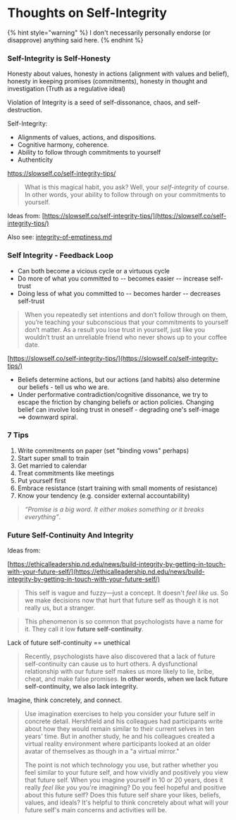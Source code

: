 # Thoughts on Self-Integrity

{% hint style="warning" %}
I don't necessarily personally endorse (or disapprove) anything said here.
{% endhint %}

### Self-Integrity is Self-Honesty

Honesty about values, honesty in actions (alignment with values and belief), honesty in keeping promises (commitments), honesty in thought and investigation (Truth as a regulative ideal)

Violation of Integrity is a seed of self-dissonance, chaos, and self-destruction.

Self-Integrity:

* Alignments of values, actions, and dispositions.
* Cognitive harmony, coherence.
* Ability to follow through commitments to yourself
* Authenticity

https://slowself.co/self-integrity-tips/

> What is this magical habit, you ask? Well, your _self-integrity_ of course. In other words, your ability to follow through on your commitments to yourself.

Ideas from: [https://slowself.co/self-integrity-tips/](https://slowself.co/self-integrity-tips/)

Also see: [integrity-of-emptiness.md](../../philosophy/non-western/indian/buddhism/early-buddhism/thanissaro-bhikkhu/integrity-of-emptiness.md "mention")

### Self Integrity - Feedback Loop

* Can both become a vicious cycle or a virtuous cycle
* Do more of what you committed to -- becomes easier -- increase self-trust
* Doing less of what you committed to -- becomes harder -- decreases self-trust

> When you repeatedly set intentions and don’t follow through on them, you’re teaching your subconscious that your commitments to yourself don’t matter. As a result you lose trust in yourself, just like you wouldn’t trust an unreliable friend who never shows up to your coffee date.

[https://slowself.co/self-integrity-tips/](https://slowself.co/self-integrity-tips/)

* Beliefs determine actions, but our actions (and habits) also determine our beliefs - tell us who we are.
* Under performative contradiction/cognitive dissonance, we try to escape the friction by changing beliefs or action policies. Changing belief can involve losing trust in oneself - degrading one's self-image ==> downward spiral.

### 7 Tips

1. Write commitments on paper (set "binding vows" perhaps)
2. Start super small to train
3. Get married to calendar
4. Treat commitments like meetings
5. Put yourself first
6. Embrace resistance (start training with small moments of resistance)
7. Know your tendency (e.g. consider external accountability)

> _“Promise is a big word. It either makes something or it breaks everything”_.

### Future Self-Continuity And Integrity

Ideas from:&#x20;

[https://ethicalleadership.nd.edu/news/build-integrity-by-getting-in-touch-with-your-future-self/](https://ethicalleadership.nd.edu/news/build-integrity-by-getting-in-touch-with-your-future-self/)

> This self is vague and fuzzy—just a concept. It doesn't _feel like us_. So we make decisions now that hurt that future self as though it is not really us, but a stranger.

> This phenomenon is so common that psychologists have a name for it. They call it low **future self-continuity**.

Lack of future self-continuity == unethical

> Recently, psychologists have also discovered that a lack of future self-continuity can cause us to hurt others. A dysfunctional relationship with our future self makes us more likely to lie, bribe, cheat, and make false promises. **In other words, when we lack future self-continuity, we also lack integrity.**

Imagine, think concretely, and connect.

> Use imagination exercises to help you consider your future self in concrete detail. Hershfield and his colleagues had participants write about how they would remain similar to their current selves in ten years' time. But in another study, he and his colleagues created a virtual reality environment where participants looked at an older avatar of themselves as though in a "a virtual mirror."
>
> The point is not which technology you use, but rather whether you feel similar to your future self, and how vividly and positively you view that future self. When you imagine yourself in 10 or 20 years, does it really _feel like you_ you're imagining? Do you feel hopeful and positive about this future self? Does this future self share your likes, beliefs, values, and ideals? It's helpful to think concretely about what will your future self's main concerns and activities will be.
